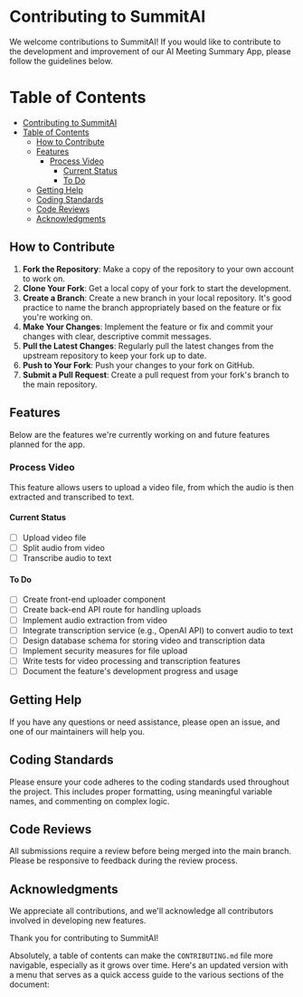# Contributing to SummitAI

We welcome contributions to SummitAI! If you would like to contribute to the development and improvement of our AI Meeting Summary App, please follow the guidelines below.

# Table of Contents
- [Contributing to SummitAI](#contributing-to-summitai)
- [Table of Contents](#table-of-contents)
  - [How to Contribute](#how-to-contribute)
  - [Features](#features)
    - [Process Video](#process-video)
      - [Current Status](#current-status)
      - [To Do](#to-do)
  - [Getting Help](#getting-help)
  - [Coding Standards](#coding-standards)
  - [Code Reviews](#code-reviews)
  - [Acknowledgments](#acknowledgments)


## How to Contribute

1. **Fork the Repository**: Make a copy of the repository to your own account to work on.
2. **Clone Your Fork**: Get a local copy of your fork to start the development.
3. **Create a Branch**: Create a new branch in your local repository. It's good practice to name the branch appropriately based on the feature or fix you're working on.
4. **Make Your Changes**: Implement the feature or fix and commit your changes with clear, descriptive commit messages.
5. **Pull the Latest Changes**: Regularly pull the latest changes from the upstream repository to keep your fork up to date.
6. **Push to Your Fork**: Push your changes to your fork on GitHub.
7. **Submit a Pull Request**: Create a pull request from your fork's branch to the main repository.

## Features

Below are the features we're currently working on and future features planned for the app.

<!-- Add Chapters Here -->

### Process Video
This feature allows users to upload a video file, from which the audio is then extracted and transcribed to text.

#### Current Status
- [ ] Upload video file
- [ ] Split audio from video
- [ ] Transcribe audio to text

#### To Do
- [ ] Create front-end uploader component
- [ ] Create back-end API route for handling uploads
- [ ] Implement audio extraction from video
- [ ] Integrate transcription service (e.g., OpenAI API) to convert audio to text
- [ ] Design database schema for storing video and transcription data
- [ ] Implement security measures for file upload
- [ ] Write tests for video processing and transcription features
- [ ] Document the feature's development progress and usage

## Getting Help

If you have any questions or need assistance, please open an issue, and one of our maintainers will help you.

## Coding Standards

Please ensure your code adheres to the coding standards used throughout the project. This includes proper formatting, using meaningful variable names, and commenting on complex logic.

## Code Reviews

All submissions require a review before being merged into the main branch. Please be responsive to feedback during the review process.

## Acknowledgments

We appreciate all contributions, and we'll acknowledge all contributors involved in developing new features.

Thank you for contributing to SummitAI!


Absolutely, a table of contents can make the `CONTRIBUTING.md` file more navigable, especially as it grows over time. Here's an updated version with a menu that serves as a quick access guide to the various sections of the document:


